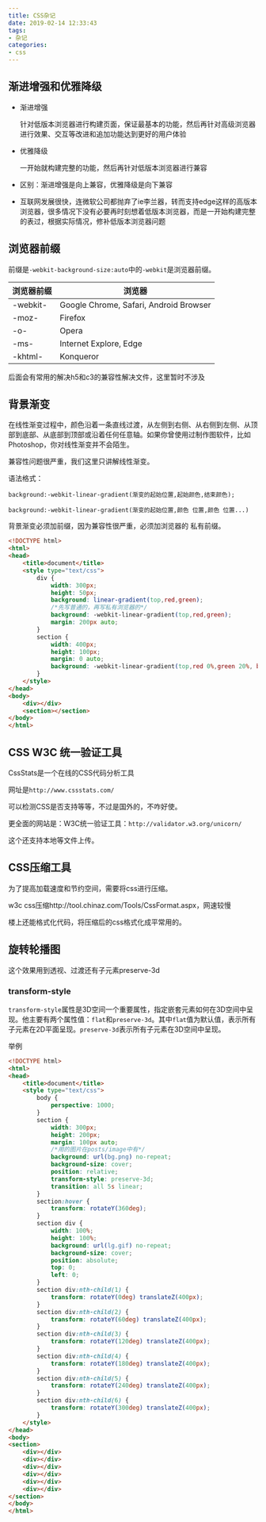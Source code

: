 ```yaml
---
title: CSS杂记
date: 2019-02-14 12:33:43
tags:
- 杂记
categories:
- css
---
```


## 渐进增强和优雅降级

- 渐进增强

  针对低版本浏览器进行构建页面，保证最基本的功能，然后再针对高级浏览器进行效果、交互等改进和追加功能达到更好的用户体验

- 优雅降级

  一开始就构建完整的功能，然后再针对低版本浏览器进行兼容

- 区别：渐进增强是向上兼容，优雅降级是向下兼容
- 互联网发展很快，连微软公司都抛弃了ie李兰器，转而支持edge这样的高版本浏览器，很多情况下没有必要再时刻想着低版本浏览器，而是一开始构建完整的表过，根据实际情况，修补低版本浏览器问题

<!--more-->
## 浏览器前缀

前缀是`-webkit-background-size:auto`中的`-webkit`是浏览器前缀。

| 浏览器前缀 | 浏览器                                 |
| ---------- | -------------------------------------- |
| -webkit-   | Google Chrome, Safari, Android Browser |
| -moz-      | Firefox                                |
| -o-        | Opera                                  |
| -ms-       | Internet Explore, Edge                 |
| -khtml-    | Konqueror                              |

后面会有常用的解决h5和c3的兼容性解决文件，这里暂时不涉及

## 背景渐变

在线性渐变过程中，颜色沿着一条直线过渡，从左侧到右侧、从右侧到左侧、从顶部到底部、从底部到顶部或沿着任何任意轴。如果你曾使用过制作图软件，比如Photoshop，你对线性渐变并不会陌生。

兼容性问题很严重，我们这里只讲解线性渐变。

语法格式：

`background:-webkit-linear-gradient(渐变的起始位置,起始颜色,结束颜色);`

`background:-webkit-linear-gradient(渐变的起始位置,颜色 位置,颜色 位置...)`

背景渐变必须加前缀，因为兼容性很严重，必须加浏览器的 私有前缀。

```html
<!DOCTYPE html>
<html>
<head>
	<title>document</title>
	<style type="text/css">
		div {
			width: 300px;
			height: 50px;
            background: linear-gradient(top,red,green);
            /*先写普通的，再写私有浏览器的*/
			background: -webkit-linear-gradient(top,red,green);
			margin: 200px auto;
		}
        section {
			width: 400px;
			height: 100px;
			margin: 0 auto;
			background: -webkit-linear-gradient(top,red 0%,green 20%, blue 80%);
		}
	</style>
</head>
<body>
    <div></div>
    <section></section>
</body>
</html>
```

## CSS W3C 统一验证工具

CssStats是一个在线的CSS代码分析工具

网址是`http://www.cssstats.com/`

可以检测CSS是否支持等等，不过是国外的，不咋好使。

更全面的网站是：W3C统一验证工具：`http://validator.w3.org/unicorn/`

这个还支持本地等文件上传。

## CSS压缩工具

为了提高加载速度和节约空间，需要将css进行压缩。

w3c css压缩http://tool.chinaz.com/Tools/CssFormat.aspx，网速较慢

楼上还能格式化代码，将压缩后的css格式化成平常用的。

## 旋转轮播图

这个效果用到透视、过渡还有子元素preserve-3d

### transform-style

`transform-style`属性是3D空间一个重要属性，指定嵌套元素如何在3D空间中呈现。他主要有两个属性值：`flat`和`preserve-3d`。其中`flat`值为默认值，表示所有子元素在2D平面呈现。`preserve-3d`表示所有子元素在3D空间中呈现。

举例

```html
<!DOCTYPE html>
<html>
<head>
	<title>document</title>
	<style type="text/css">
	    body {
	    	perspective: 1000;
	    }
		section {
            width: 300px;
            height: 200px;
            margin: 100px auto;
            /*用的图片在posts/image中有*/
            background: url(bg.png) no-repeat;
            background-size: cover;
            position: relative;
            transform-style: preserve-3d;
            transition: all 5s linear;
		}
		section:hover {
			transform: rotateY(360deg);
		}
		section div {
			width: 100%;
			height: 100%;
			background: url(lg.gif) no-repeat;
			background-size: cover;
			position: absolute;
			top: 0;
			left: 0;
		}
		section div:nth-child(1) {
			transform: rotateY(0deg) translateZ(400px);
		}
		section div:nth-child(2) {
			transform: rotateY(60deg) translateZ(400px);
		}
		section div:nth-child(3) {
			transform: rotateY(120deg) translateZ(400px);
		}
		section div:nth-child(4) {
			transform: rotateY(180deg) translateZ(400px);
		}
		section div:nth-child(5) {
			transform: rotateY(240deg) translateZ(400px);
		}
		section div:nth-child(6) {
			transform: rotateY(300deg) translateZ(400px);
		}
	</style>
</head>
<body>
<section>
	<div></div>
	<div></div>
	<div></div>
	<div></div>
	<div></div>
	<div></div>
</section>
</body>
</html>
```

